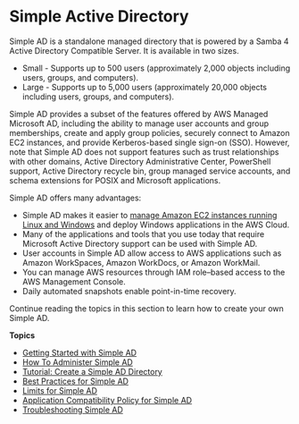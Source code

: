 # Simple Active Directory<a name="directory_simple_ad"></a>

Simple AD is a standalone managed directory that is powered by a Samba 4 Active Directory Compatible Server\. It is available in two sizes\.
+ Small \- Supports up to 500 users \(approximately 2,000 objects including users, groups, and computers\)\.
+ Large \- Supports up to 5,000 users \(approximately 20,000 objects including users, groups, and computers\)\.

Simple AD provides a subset of the features offered by AWS Managed Microsoft AD, including the ability to manage user accounts and group memberships, create and apply group policies, securely connect to Amazon EC2 instances, and provide Kerberos\-based single sign\-on \(SSO\)\. However, note that Simple AD does not support features such as trust relationships with other domains, Active Directory Administrative Center, PowerShell support, Active Directory recycle bin, group managed service accounts, and schema extensions for POSIX and Microsoft applications\.

Simple AD offers many advantages:
+ Simple AD makes it easier to [manage Amazon EC2 instances running Linux and Windows](http://docs.aws.amazon.com/directoryservice/latest/admin-guide/join_a_directory.html) and deploy Windows applications in the AWS Cloud\.
+ Many of the applications and tools that you use today that require Microsoft Active Directory support can be used with Simple AD\.
+ User accounts in Simple AD allow access to AWS applications such as Amazon WorkSpaces, Amazon WorkDocs, or Amazon WorkMail\.
+ You can manage AWS resources through IAM role–based access to the AWS Management Console\.
+ Daily automated snapshots enable point\-in\-time recovery\.

Continue reading the topics in this section to learn how to create your own Simple AD\.

**Topics**
+ [Getting Started with Simple AD](simple_ad_getting_started.md)
+ [How To Administer Simple AD](simple_ad_how_to.md)
+ [Tutorial: Create a Simple AD Directory](simple_ad_tutorial_create.md)
+ [Best Practices for Simple AD](simple_ad_best_practices.md)
+ [Limits for Simple AD](simple_ad_limits.md)
+ [Application Compatibility Policy for Simple AD](simple_ad_app_compatibility.md)
+ [Troubleshooting Simple AD](simple_ad_troubleshooting.md)